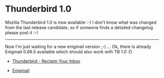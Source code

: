 # Thunderbird 1.0

Mozilla Thunderbird 1.0 is now available :-) I don't know what was changed from the last release candidate, so if someone finds a detailed changelog please post it :-)

-------------------------------



Now I'm just waiting for a new enigmail version ;-) ... Ok, there is already Enigmail 0.89.5 available which should also work with TB 1.0 :D



* <a href="http://www.mozilla.org/products/thunderbird/">Thunderbird - Reclaim Your Inbox</a>

* <a href="http://enigmail.mozdev.org/">Enigmail</a>

